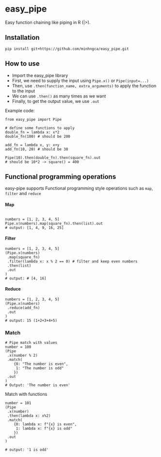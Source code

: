 # easy_pipe
Easy function chaining like piping in R (|>).


## Installation
`pip install git+https://github.com/minhngca/easy_pipe.git`

## How to use
- Import the easy_pipe library
- First, we need to supply the input using `Pipe.x()` or `Pipe(input=...)`
- Then, use `.then(function_name, extra_arguments)` to apply the function to the input
- We can use `.then()` as many times as we want
- Finally, to get the output value, we use `.out` 

Example code:
```
from easy_pipe import Pipe

# define some functions to apply
double_fn = lambda x: x*2
double_fn(100) # should be 200

add_fn = lambda x, y: x+y
add_fn(10, 20) # should be 30

Pipe(10).then(double_fn).then(square_fn).out 
# should be 10*2 -> square() = 400
```


## Functional programming operations
easy-pipe supports Functional programming style operations such as `map`, `filter` and `reduce`

#### Map
```

numbers = [1, 2, 3, 4, 5]
Pipe.x(numbers).map(square_fn).then(list).out
# output: [1, 4, 9, 16, 25]
```

#### Filter
```
numbers = [1, 2, 3, 4, 5]
(Pipe.x(numbers)
 .map(square_fn)
 .filter(lambda x: x % 2 == 0) # filter and keep even numbers
 .then(list)
 .out 
)
# output: # [4, 16]

```

#### Reduce
```
numbers = [1, 2, 3, 4, 5]
(Pipe.x(numbers)
 .reduce(add_fn)   
 .out 
)
# output: 15 (1+2+3+4+5)
```

### Match
```
# Pipe match with values
number = 100
(Pipe
 .x(number % 2)
 .match(
    {0: "The number is even",
     1: "The number is odd"
    })
 .out
)
# Output: 'The number is even'
```

Match with functions 
```
number = 101
(Pipe
 .x(number)
 .then(lambda x: x%2)
 .match(
    {0: lambda x: f"{x} is even",
     1: lambda x: f"{x} is odd"
    })
 .out
)

# output: '1 is odd'
```
